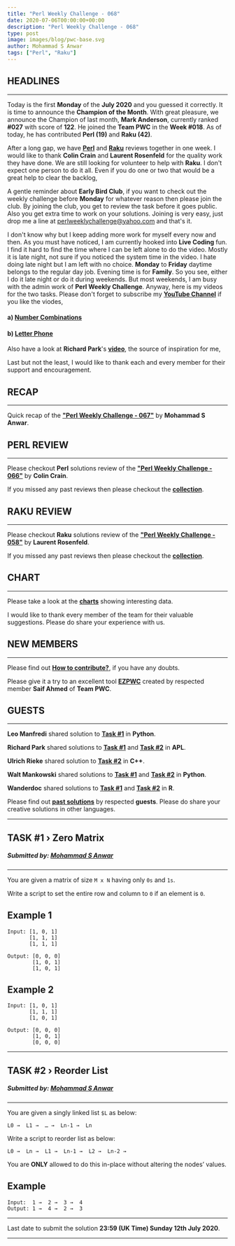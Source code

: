 ```yaml
---
title: "Perl Weekly Challenge - 068"
date: 2020-07-06T00:00:00+00:00
description: "Perl Weekly Challenge - 068"
type: post
image: images/blog/pwc-base.svg
author: Mohammad S Anwar
tags: ["Perl", "Raku"]
---
```


## HEADLINES

***

Today is the first **Monday** of the **July 2020** and you guessed it correctly. It is time to announce the **Champion of the Month**. With great pleasure, we announce the Champion of last month, **Mark Anderson**, currently ranked **#027** with score of **122**. He joined the **Team PWC** in the **Week #018**. As of today, he has contributed **Perl (19)** and **Raku (42)**.

After a long gap, we have **[Perl](/blog/review-challenge-066)** and **[Raku](/blog/p6-review-challenge-058)** reviews together in one week. I would like to thank **Colin Crain** and **Laurent Rosenfeld** for the quality work they have done. We are still looking for volunteer to help with **Raku**. I don't expect one person to do it all. Even if you do one or two that would be a great help to clear the backlog,

A gentle reminder about **Early Bird Club**, if you want to check out the weekly challenge before **Monday** for whatever reason then please join the club. By joining the club, you get to review the task before it goes public. Also you get extra time to work on your solutions. Joining is very easy, just drop me a line at <perlweeklychallenge@yahoo.com> and that's it.

I don't know why but I keep adding more work for myself every now and then. As you must have noticed, I am currently hooked into **Live Coding** fun. I find it hard to find the time where I can be left alone to do the video. Mostly it is late night, not sure if you noticed the system time in the video. I hate doing late night but I am left with no choice. **Monday** to **Friday** daytime belongs to the regular day job. Evening time is for **Family**. So you see, either I do it late night or do it during weekends. But most weekends, I am busy with the admin work of **Perl Weekly Challenge**. Anyway, here is my videos for the two tasks. Please don't forget to subscribe my **[YouTube Channel](https://www.youtube.com/channel/UCT91RkThBWByo1NL_M8R8Ig)** if you like the viodes,

#### a) [**Number Combinations**](https://www.youtube.com/watch?v=fZWOA3gfs9k)
#### b) [**Letter Phone**](https://www.youtube.com/watch?v=Ojx-oSqOJMw)

Also have a look at **Richard Park**'s **[video](https://www.youtube.com/watch?v=tSQOOzyD4Qw)**, the source of inspiration for me,

Last but not the least, I would like to thank each and every member for their support and encouragement.

## RECAP

***

Quick recap of the [**"Perl Weekly Challenge - 067"**](/blog/recap-challenge-067) by **Mohammad S Anwar**.

## PERL REVIEW

***

Please checkout **Perl** solutions review of the **["Perl Weekly Challenge - 066"](/blog/review-challenge-066)** by **Colin Crain**.

If you missed any past reviews then please checkout the [**collection**](/p5-reviews).

## RAKU REVIEW

***

Please checkout **Raku** solutions review of the **["Perl Weekly Challenge - 058"](/blog/p6-review-challenge-058)** by **Laurent Rosenfeld**.

If you missed any past reviews then please checkout the [**collection**](/p6-reviews).

## CHART

***

Please take a look at the [**charts**](/chart) showing interesting data.

I would like to thank every member of the team for their valuable suggestions. Please do share your experience with us.

## NEW MEMBERS

***

Please find out [**How to contribute?**](/blog/how-to-contribute), if you have any doubts.

Please give it a try to an excellent tool [**EZPWC**](https://github.com/saiftynet/EZPWC) created by respected member **Saif Ahmed** of **Team PWC**.

## GUESTS

***

**Leo Manfredi** shared solution to [**Task #1**](https://github.com/manwar/perlweeklychallenge-club/blob/master/challenge-067/manfredi/python/ch-1.py) in **Python**.

**Richard Park** shared solutions to [**Task #1**](https://github.com/manwar/perlweeklychallenge-club/blob/master/challenge-067/richard-park/apl/ch-1.aplf) and  [**Task #2**](https://github.com/manwar/perlweeklychallenge-club/blob/master/challenge-067/richard-park/apl/ch-2.aplf) in **APL**.

**Ulrich Rieke** shared solution to [**Task #2**](https://github.com/manwar/perlweeklychallenge-club/blob/master/challenge-067/ulrich-rieke/cpp/ch-2.cpp) in **C++**.

**Walt Mankowski** shared solutions to [**Task #1**](https://github.com/manwar/perlweeklychallenge-club/blob/master/challenge-067/walt-mankowski/python/ch-1.py) and [**Task #2**](https://github.com/manwar/perlweeklychallenge-club/blob/master/challenge-067/walt-mankowski/python/ch-2.py) in **Python**.

**Wanderdoc** shared solutions to [**Task #1**](https://github.com/manwar/perlweeklychallenge-club/blob/master/challenge-067/wanderdoc/R/ch-1.R) and [**Task #2**](https://github.com/manwar/perlweeklychallenge-club/blob/master/challenge-067/wanderdoc/R/ch-2.R) in **R**.

Please find out [**past solutions**](/blog/guest-contribution) by respected **guests**. Please do share your creative solutions in other languages.

***
## TASK #1 › Zero Matrix
##### **Submitted by:** [Mohammad S Anwar](http://www.manwar.org)
***

You are given a matrix of size `M x N` having only `0s` and `1s`.

Write a script to set the entire row and column to `0` if an element is `0`.

## Example 1

    Input: [1, 0, 1]
           [1, 1, 1]
           [1, 1, 1]

    Output: [0, 0, 0]
            [1, 0, 1]
            [1, 0, 1]

## Example 2

    Input: [1, 0, 1]
           [1, 1, 1]
           [1, 0, 1]

    Output: [0, 0, 0]
            [1, 0, 1]
            [0, 0, 0]

***
## TASK #2 › Reorder List
##### **Submitted by:** [Mohammad S Anwar](http://www.manwar.org)
***

You are given a singly linked list `$L` as below:

    L0 →  L1 →  … →  Ln-1 →  Ln

Write a script to reorder list as below:

    L0 →  Ln →  L1 →  Ln-1 →  L2 →  Ln-2 →

You are **ONLY** allowed to do this in-place without altering the nodes’ values.

## Example

    Input:  1 →  2 →  3 →  4
    Output: 1 →  4 →  2 →  3

***

Last date to submit the solution **23:59 (UK Time) Sunday 12th July 2020**.

***
